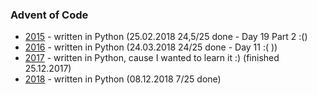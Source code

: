 ### Advent of Code

- [2015](2015) - written in Python (25.02.2018 24,5/25 done - Day 19 Part 2 :()
- [2016](2016) - written in Python (24.03.2018 24/25 done - Day 11 :( ))
- [2017](2017) - written in Python, cause I wanted to learn it :) (finished 25.12.2017)
- [2018](2018) - written in Python (08.12.2018 7/25 done)
